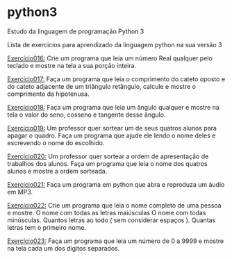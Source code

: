 # python3
Estudo da linguagem de programação Python 3

Lista de exercicíos para aprendizado da linguagem python na sua versão 3

[Exercício016:](https://github.com/pauloalwis/python3/blob/master/Exercicio016.py) Crie um programa que leia um número Real qualquer pelo teclado e mostre na tela a sua porção inteira.

[Exercício017:](https://github.com/pauloalwis/python3/blob/master/exercicio017.py) Faça um programa que leia o comprimento do cateto oposto e do cateto adjacente de um triângulo retângulo, calcule e mostre o               comprimento da hipotenusa.

[Exercício018:](https://github.com/pauloalwis/python3/blob/master/exercicio018.py) Faça um programa que leia um ângulo qualquer e mostre na tela o valor do seno, cosseno e tangente desse ângulo.

[Exercício019:](https://github.com/pauloalwis/python3/blob/master/exercicio019.py) Um professor quer sortear um de seus quatros alunos para apagar o quadro. Faça um programa que ajude ele lendo o nome                     deles e escrevendo o nome do escolhido.

[Exercício020:](https://github.com/pauloalwis/python3/blob/master/exerc%C3%ADcio020.py) Um professor quer sortear a ordem de apresentação de trabalhos dos alunos. Faça um programa que leia o nome dos quatros                   alunos e mostre a ordem sorteada.

[Exercício021:](https://github.com/pauloalwis/python3/blob/master/exercicio021.py) Faça um programa em python que abra e reproduza um áudio em MP3.

[Exercício022:](https://github.com/pauloalwis/python3/blob/master/Exercicio022.py) Crie um programa que leia o nome completo de uma pessoa e mostre.
              O nome com todas as letras maiúsculas
              O nome com todas minúsculas.
              Quantos letras ao todo ( sem considerar espaços ).
              Quantas letras tem o primeiro nome.
              
[Exercício023:](https://github.com/pauloalwis/python3/blob/master/Exercicio023.py) Faça um programa que leia um número de 0 a 9999 e mostre na tela cada um dos digitos separados.
